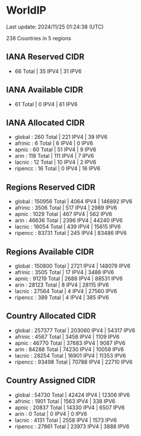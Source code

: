 # WorldIP

Last update: 2024/11/25 01:24:38 (UTC)

238 Countries in 5 regions

## IANA Reserved CIDR

- 66 Total | 35 IPV4 | 31 IPV6

## IANA Available CIDR

- 61 Total | 0 IPV4 | 61 IPV6

## IANA Allocated CIDR

- global : 260 Total | 221 IPV4 | 39 IPV6
- afrinic : 6 Total | 6 IPV4 | 0 IPV6
- apnic : 60 Total | 51 IPV4 | 9 IPV6
- arin : 118 Total | 111 IPV4 | 7 IPV6
- lacnic : 12 Total | 10 IPV4 | 2 IPV6
- ripencc : 16 Total | 0 IPV4 | 16 IPV6

## Regions Reserved CIDR

- global : 150956 Total | 4064 IPV4 | 146892 IPV6
- afrinic : 3506 Total | 517 IPV4 | 2989 IPV6
- apnic : 1029 Total | 467 IPV4 | 562 IPV6
- arin : 46636 Total | 2396 IPV4 | 44240 IPV6
- lacnic : 16054 Total | 439 IPV4 | 15615 IPV6
- ripencc : 83731 Total | 245 IPV4 | 83486 IPV6

## Regions Available CIDR

- global : 150800 Total | 2721 IPV4 | 148079 IPV6
- afrinic : 3505 Total | 17 IPV4 | 3488 IPV6
- apnic : 91219 Total | 2688 IPV4 | 88531 IPV6
- arin : 28123 Total | 8 IPV4 | 28115 IPV6
- lacnic : 27564 Total | 4 IPV4 | 27560 IPV6
- ripencc : 389 Total | 4 IPV4 | 385 IPV6

## Country Allocated CIDR

- global : 257377 Total | 203060 IPV4 | 54317 IPV6
- afrinic : 4567 Total | 3458 IPV4 | 1109 IPV6
- apnic : 46770 Total | 37683 IPV4 | 9087 IPV6
- arin : 84288 Total | 74230 IPV4 | 10058 IPV6
- lacnic : 28254 Total | 16901 IPV4 | 11353 IPV6
- ripencc : 93498 Total | 70788 IPV4 | 22710 IPV6

## Country Assigned CIDR

- global : 54730 Total | 42424 IPV4 | 12306 IPV6
- afrinic : 1901 Total | 1563 IPV4 | 338 IPV6
- apnic : 20837 Total | 14330 IPV4 | 6507 IPV6
- arin : 0 Total | 0 IPV4 | 0 IPV6
- lacnic : 4131 Total | 2558 IPV4 | 1573 IPV6
- ripencc : 27861 Total | 23973 IPV4 | 3888 IPV6
